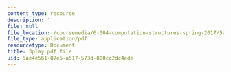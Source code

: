 ```yaml
---
content_type: resource
description: ''
file: null
file_location: /coursemedia/6-004-computation-structures-spring-2017/5ae4e56187e5a517573d800cc2dc4ede_6mS1BHgm4u8.pdf
file_type: application/pdf
resourcetype: Document
title: 3play pdf file
uid: 5ae4e561-87e5-a517-573d-800cc2dc4ede
---
```

